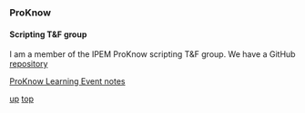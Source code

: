 ### ProKnow

#### Scripting T&F group
I am a member of the IPEM ProKnow scripting T&F group. We have a GitHub [repository](https://github.com/nhs-proknow)

[ProKnow Learning Event notes](proknow/20240111_proknow.md)

[up](README.md)
[top](../README.md)

